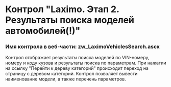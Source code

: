 ﻿---
description: 2.4.9.2
---
# Контрол "Laximo. Этап 2. Результаты поиска моделей автомобилей(!)"
### Имя контрола в веб-части: zw_LaximoVehiclesSearch.ascx
Контрол отображает результаты поиска моделей по VIN-номеру, номеру и коду кузова и результаты поиска по параметрам. 
При нажатии на ссылку "Перейти к дереву категорий" происходит переход на страницу с деревом категорий.
Контрол позволяет вывести наименование модели, а также перечень параметров.
